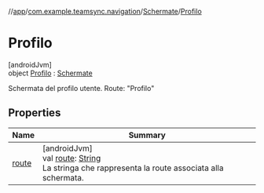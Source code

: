 //[app](../../../../index.md)/[com.example.teamsync.navigation](../../index.md)/[Schermate](../index.md)/[Profilo](index.md)

# Profilo

[androidJvm]\
object [Profilo](index.md) : [Schermate](../index.md)

Schermata del profilo utente. Route: &quot;Profilo&quot;

## Properties

| Name | Summary |
|---|---|
| [route](../route.md) | [androidJvm]<br>val [route](../route.md): [String](https://kotlinlang.org/api/latest/jvm/stdlib/kotlin/-string/index.html)<br>La stringa che rappresenta la route associata alla schermata. |
